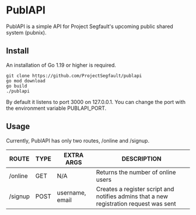 # PublAPI

PublAPI is a simple API for Project Segfault's upcoming public shared system (pubnix).

## Install
An installation of Go 1.19 or higher is required.
```
git clone https://github.com/ProjectSegfault/publapi
go mod download 
go build 
./publapi
```

By default it listens to port 3000 on 127.0.0.1. You can change the port with the environment variable PUBLAPI_PORT.

## Usage
Currently, PublAPI has only two routes, /online and /signup.

| ROUTE   | TYPE | EXTRA ARGS      | DESCRIPTION                        |
|---------|------|-----------------|------------------------------------|
| /online | GET  | N/A             | Returns the number of online users |
| /signup | POST | username, email | Creates a register script and notifies admins that a new registration request was sent |

